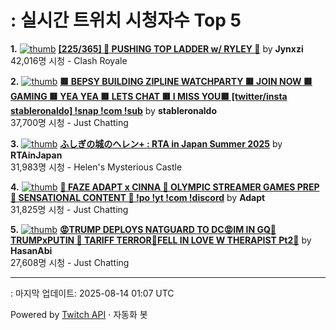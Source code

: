# : 실시간 트위치 시청자수 Top 5

**1.** [![thumb](https://static-cdn.jtvnw.net/previews-ttv/live_user_jynxzi-320x180.jpg)](https://twitch.tv/Jynxzi)
**[[225/365] 🚨 PUSHING TOP LADDER w/ RYLEY 🚨](https://twitch.tv/Jynxzi)** by **Jynxzi**<br>42,016명 시청  - Clash Royale

**2.** [![thumb](https://static-cdn.jtvnw.net/previews-ttv/live_user_stableronaldo-320x180.jpg)](https://twitch.tv/stableronaldo)
**[🟥 BEPSY BUILDING ZIPLINE WATCHPARTY 🟥 JOIN NOW 🟥 GAMING 🟥 YEA YEA 🟥 LETS CHAT 🟥 I MISS YOU🟥 [twitter/insta stableronaldo] !snap !com !sub](https://twitch.tv/stableronaldo)** by **stableronaldo**<br>37,700명 시청  - Just Chatting

**3.** [![thumb](https://static-cdn.jtvnw.net/previews-ttv/live_user_rtainjapan-320x180.jpg)](https://twitch.tv/RTAinJapan)
**[ふしぎの城のヘレン+ : RTA in Japan Summer 2025](https://twitch.tv/RTAinJapan)** by **RTAinJapan**<br>31,983명 시청  - Helen's Mysterious Castle

**4.** [![thumb](https://static-cdn.jtvnw.net/previews-ttv/live_user_adapt-320x180.jpg)](https://twitch.tv/Adapt)
**[🔴 FAZE ADAPT x CINNA 🔴 OLYMPIC STREAMER GAMES PREP 🔴 SENSATIONAL CONTENT 🔴 !po !yt !com !discord](https://twitch.tv/Adapt)** by **Adapt**<br>31,825명 시청  - Just Chatting

**5.** [![thumb](https://static-cdn.jtvnw.net/previews-ttv/live_user_hasanabi-320x180.jpg)](https://twitch.tv/HasanAbi)
**[😡TRUMP DEPLOYS NATGUARD TO DC😡IM IN GQ🤬TRUMPxPUTIN 🤬 TARIFF TERROR🤬FELL IN LOVE W THERAPIST Pt2🤬](https://twitch.tv/HasanAbi)** by **HasanAbi**<br>27,608명 시청  - Just Chatting


---
: 마지막 업데이트: 2025-08-14 01:07 UTC

Powered by [Twitch API](https://dev.twitch.tv/docs/api/reference) · 자동화 봇